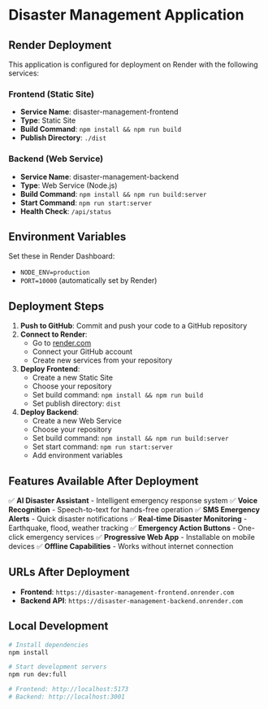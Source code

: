 # Disaster Management Application

## Render Deployment

This application is configured for deployment on Render with the following services:

### Frontend (Static Site)
- **Service Name**: disaster-management-frontend
- **Type**: Static Site
- **Build Command**: `npm install && npm run build`
- **Publish Directory**: `./dist`

### Backend (Web Service)
- **Service Name**: disaster-management-backend
- **Type**: Web Service (Node.js)
- **Build Command**: `npm install && npm run build:server`
- **Start Command**: `npm run start:server`
- **Health Check**: `/api/status`

## Environment Variables

Set these in Render Dashboard:
- `NODE_ENV=production`
- `PORT=10000` (automatically set by Render)

## Deployment Steps

1. **Push to GitHub**: Commit and push your code to a GitHub repository
2. **Connect to Render**: 
   - Go to [render.com](https://render.com)
   - Connect your GitHub account
   - Create new services from your repository
3. **Deploy Frontend**:
   - Create a new Static Site
   - Choose your repository
   - Set build command: `npm install && npm run build`
   - Set publish directory: `dist`
4. **Deploy Backend**:
   - Create a new Web Service
   - Choose your repository
   - Set build command: `npm install && npm run build:server`
   - Set start command: `npm run start:server`
   - Add environment variables

## Features Available After Deployment

✅ **AI Disaster Assistant** - Intelligent emergency response system
✅ **Voice Recognition** - Speech-to-text for hands-free operation
✅ **SMS Emergency Alerts** - Quick disaster notifications
✅ **Real-time Disaster Monitoring** - Earthquake, flood, weather tracking
✅ **Emergency Action Buttons** - One-click emergency services
✅ **Progressive Web App** - Installable on mobile devices
✅ **Offline Capabilities** - Works without internet connection

## URLs After Deployment

- **Frontend**: `https://disaster-management-frontend.onrender.com`
- **Backend API**: `https://disaster-management-backend.onrender.com`

## Local Development

```bash
# Install dependencies
npm install

# Start development servers
npm run dev:full

# Frontend: http://localhost:5173
# Backend: http://localhost:3001
```
